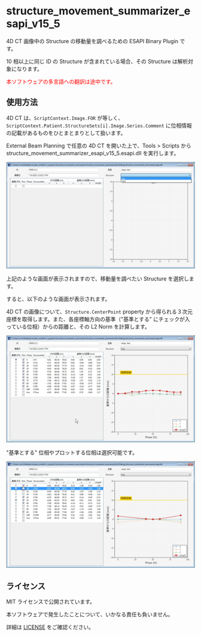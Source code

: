 # structure_movement_summarizer_esapi_v15_5

4D CT 画像中の Structure の移動量を調べるための ESAPI Binary Plugin です。

10 相以上に同じ ID の Structure が含まれている場合、その Structure は解析対象になります。

<span style="color:#ff0000;">本ソフトウェアの多言語への翻訳は途中です。</span>





## 使用方法

4D CT は、`ScriptContext.Image.FOR` が等しく、`ScriptContext.Patient.StructureSets[i].Image.Series.Comment` に位相情報の記載があるものをひとまとまりとして扱います。



External Beam Planning で任意の 4D CT を開いた上で、Tools > Scripts から structure_movement_summarizer_esapi_v15_5.esapi.dll を実行します。

![structure_selection](./images/structure_selection.jpg)

上記のような画面が表示されますので、移動量を調べたい Structure を選択します。



すると、以下のような画面が表示されます。

4D CT の画像について、`Structure.CenterPoint` property から得られる３次元座標を取得します。また、各座標軸方向の基準（"基準とする" にチェックが入っている位相）からの距離と、その L2 Norm を計算します。

![ref_0](./images/ref_0.jpg)



"基準とする" 位相やプロットする位相は選択可能です。

![ref_50](./images/ref_50.jpg)





## ライセンス

MIT ライセンスで公開されています。

本ソフトウェアで発生したことについて、いかなる責任も負いません。

詳細は [LICENSE](https://github.com/akiaji-k/plan_checker_gui_esapi_v15_5/blob/main/LICENSE) をご確認ください。

